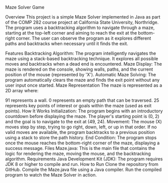 Maze Solver Game

Overview
This project is a simple Maze Solver implemented in Java as part of the COMP 282 course project at California State University, Northridge. The program uses a backtracking algorithm to navigate through a maze, starting at the top-left corner and aiming to reach the exit at the bottom-right corner. The user can observe the program as it explores different paths and backtracks when necessary until it finds the exit.

Features
Backtracking Algorithm: The program intelligently navigates the maze using a stack-based backtracking technique. It explores all possible moves and backtracks when a dead end is encountered.
Maze Display: The maze is rendered on the console, showing walls, paths, and the current position of the mouse (represented by 'X').
Automatic Maze Solving: The program automatically clears the maze and finds the exit point without any user input once started.
Maze Representation
The maze is represented as a 2D array where:

91 represents a wall.
0 represents an empty path that can be traversed.
25 represents key points of interest or goals within the maze (used as exit points).
How It Works
Initialization:
The program begins with an introductory countdown before displaying the maze.
The player's starting point is (0, 2) and the goal is to navigate to the exit at (49, 24).
Movement:
The mouse (X) moves step by step, trying to go right, down, left, or up in that order.
If no valid moves are available, the program backtracks to a previous position using a stack to store the path history.
End Condition:
The program stops once the mouse reaches the bottom-right corner of the maze, displaying a success message.
Files
Maze.java: This is the main file that contains the logic for rendering the maze, moving the mouse, and the backtracking algorithm.
Requirements
Java Development Kit (JDK): The program requires JDK 8 or higher to compile and run.
How to Run
Clone the repository from GitHub.
Compile the Maze.java file using a Java compiler.
Run the compiled program to watch the Maze Solver in action.
